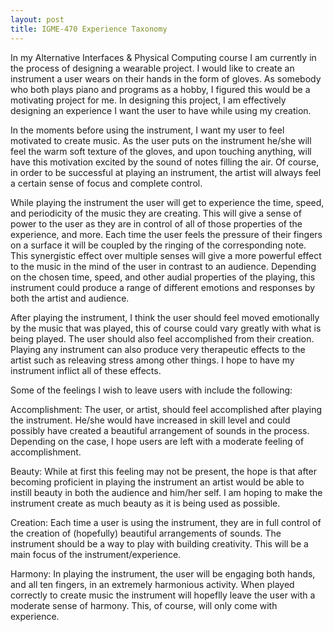 ```yaml
---
layout: post
title: IGME-470 Experience Taxonomy
---
```


In my Alternative Interfaces & Physical Computing course I am currently in the process of designing a wearable project. I would like to create an instrument a user wears on their hands in the form of gloves. As somebody who both plays piano and programs as a hobby, I figured this would be a motivating project for me. In designing this project, I am effectively designing an experience I want the user to have while using my creation.

In the moments before using the instrument, I want my user to feel motivated to create music. As the user puts on the instrument he/she will feel the warm soft texture of the gloves, and upon touching anything, will have this motivation excited by the sound of notes filling the air. Of course, in order to be successful at playing an instrument, the artist will always feel a certain sense of focus and complete control.

While playing the instrument the user will get to experience the time, speed, and periodicity of the music they are creating. This will give a sense of power to the user as they are in control of all of those properties of the experience, and more. Each time the user feels the pressure of their fingers on a surface it will be coupled by the ringing of the corresponding note. This synergistic effect over multiple senses will give a more powerful effect to the music in the mind of the user in contrast to an audience. Depending on the chosen time, speed, and other audial properties of the playing, this instrument could produce a range of different emotions and responses by both the artist and audience.

After playing the instrument, I think the user should feel moved emotionally by the music that was played, this of course could vary greatly with what is being played. The user should also feel accomplished from their creation. Playing any instrument can also produce very therapeutic effects to the artist such as releaving stress among other things. I hope to have my instrument inflict all of these effects.

Some of the feelings I wish to leave users with include the following:
 
Accomplishment: The user, or artist, should feel accomplished after playing the instrument. He/she would have increased in skill level and could possibly have created a beautiful arrangement of sounds in the process. Depending on the case, I hope users are left with a moderate feeling of accomplishment.

Beauty: While at first this feeling may not be present, the hope is that after becoming proficient in playing the instrument an artist would be able to instill beauty in both the audience and him/her self. I am hoping to make the instrument create as much beauty as it is being used as possible.

Creation: Each time a user is using the instrument, they are in full control of the creation of (hopefully) beautiful arrangements of sounds. The instrument should be a way to play with building creativity. This will be a main focus of the instrument/experience.
 
Harmony: In playing the instrument, the user will be engaging both hands, and all ten fingers, in an extremely harmonious activity. When played correctly to create music the instrument will hopeflly leave the user with a moderate sense of harmony. This, of course, will only come with experience.
